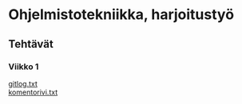 # Ohjelmistotekniikka, harjoitustyö
## Tehtävät
### Viikko 1
[gitlog.txt](https://github.com/ikpa/ot-harjoitustyo/blob/master/laskarit/gitlog.txt)  
[komentorivi.txt](https://github.com/ikpa/ot-harjoitustyo/blob/master/laskarit/komentorivi.txt)
